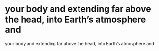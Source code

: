 # your body and extending far above the head, into Earth’s atmosphere and

your body and extending far above the head, into Earth’s atmosphere and